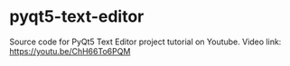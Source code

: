 # pyqt5-text-editor
Source code for PyQt5 Text Editor project tutorial on Youtube. Video link: https://youtu.be/ChH66To6PQM
